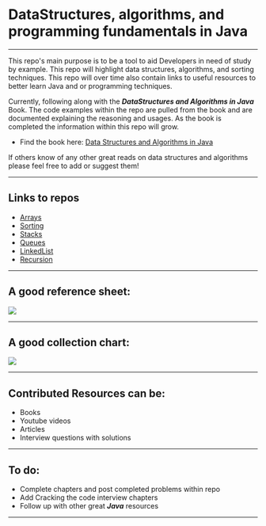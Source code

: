 # DataStructures, algorithms, and programming fundamentals in Java
<hr>
This repo's main purpose is to be a tool to aid Developers in need of study by example. This repo will highlight data structures, algorithms, and sorting techniques. This repo will over time also contain links to useful resources to better learn Java and or programming techniques.

Currently, following along with the ***DataStructures and Algorithms in Java*** Book.
The code examples within the repo are pulled from the book and are documented explaining the reasoning and usages.
As the book is completed the information within this repo will grow.
- Find the book here: [Data Structures and Algorithms in Java](https://www.amazon.com/Data-Structures-Algorithms-Java-2nd/dp/0672324539/ref=asc_df_0672324539/?tag=hyprod-20&linkCode=df0&hvadid=312060980065&hvpos=&hvnetw=g&hvrand=7650009611556419964&hvpone=&hvptwo=&hvqmt=&hvdev=c&hvdvcmdl=&hvlocint=&hvlocphy=9009548&hvtargid=pla-435322317838&psc=1)


If others know of any other great reads on data structures and algorithms please feel free to add or suggest them!
<hr>


## Links to repos
- [Arrays](https://github.com/GothamsJoker/DataStructures/tree/master/src/com/DataStructuresAndAlgorithimsBook/Chapter01Arrays)
- [Sorting](https://github.com/GothamsJoker/DataStructures/tree/master/src/com/DataStructuresAndAlgorithimsBook/Chapter02Sorting)
- [Stacks](https://github.com/GothamsJoker/DataStructures/tree/master/src/com/DataStructuresAndAlgorithimsBook/Chapter03Stacks)
- [Queues](https://github.com/GothamsJoker/DataStructures/tree/master/src/com/DataStructuresAndAlgorithimsBook/Chapter04Queues)
- [LinkedList](https://github.com/GothamsJoker/DataStructures/tree/master/src/com/DataStructuresAndAlgorithimsBook/Chapter05LinkedList)
- [Recursion](https://github.com/GothamsJoker/DataStructures/tree/master/src/com/DataStructuresAndAlgorithimsBook/Chapter06Recursion)

<hr>

## A good reference sheet:
<p>
<img src="https://github.com/GothamsJoker/DataStructures/blob/master/images/DataStructures.png">
</p>

<hr>

## A good collection chart:

<p> 
<img src="https://github.com/GothamsJoker/DataStructures/blob/master/images/1200px-Java.util.Collection_hierarchy.svg.png">
</p>

<hr>

## Contributed Resources can be:
- Books
- Youtube videos
- Articles
- Interview questions with solutions
<hr>

## To do:
- Complete chapters and post completed problems within repo
- Add Cracking the code interview chapters
- Follow up with other great ***Java*** resources

<hr>
